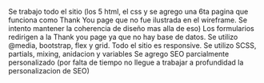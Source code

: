 Se trabajo todo el sitio (los 5 html, el css y se agrego una 6ta pagina que funciona como Thank You page que no fue ilustrada en el wireframe. Se intento mantener la coherencia de diseño mas alla de eso)
Los formularios redirigen a la Thank you page ya que no hay base de datos.
Se utilizo @media, bootstrap, flex y grid.
Todo el sitio es responsive.
Se utilizo SCSS, partials, mixing, anidacion y variables
Se agrego SEO parcialmente personalizado (por falta de tiempo no llegue a trabajar a profundidad la personalizacion de SEO)
